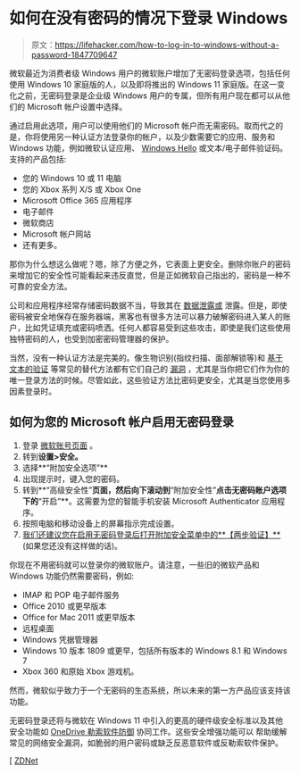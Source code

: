 # 如何在没有密码的情况下登录 Windows

> 原文：<https://lifehacker.com/how-to-log-in-to-windows-without-a-password-1847709647>

微软最近为消费者级 Windows 用户的微软账户增加了无密码登录选项，包括任何使用 Windows 10 家庭版的人，以及即将推出的 Windows 11 家庭版。在这一变化之前，无密码登录是企业级 Windows 用户的专属，但所有用户现在都可以从他们的 Microsoft 帐户设置中选择。



通过启用此选项，用户可以使用他们的 Microsoft 帐户而无需密码。取而代之的是，你将使用另一种认证方法登录你的帐户，以及少数需要它的应用、服务和 Windows 功能，例如微软认证应用、 [Windows Hello](https://lifehacker.com/use-windows-hello-to-make-online-shopping-faster-in-chr-1844574402) 或文本/电子邮件验证码。支持的产品包括:

*   您的 Windows 10 或 11 电脑
*   您的 Xbox 系列 X/S 或 Xbox One
*   Microsoft Office 365 应用程序
*   电子邮件
*   微软商店
*   Microsoft 帐户网站
*   还有更多。

那你为什么想这么做呢？嗯，除了方便之外，它表面上更安全。删除你账户的密码来增加它的安全性可能看起来违反直觉，但是正如微软自己指出的，密码是一种不可靠的安全方法。

公司和应用程序经常存储密码数据不当，导致其在 [数据泄露或](https://lifehacker.com/what-to-do-if-theres-a-data-breach-1826450129) 泄露。但是，即使密码被安全地保存在服务器端，黑客也有很多方法可以暴力破解密码进入某人的账户，比如凭证填充或密码喷洒。任何人都容易受到这些攻击，即使是我们这些使用独特密码的人，也受到加密密码管理器的保护。

当然，没有一种认证方法是完美的。像生物识别(指纹扫描、面部解锁等)和 [基于文本的验证](https://lifehacker.com/please-stop-using-text-messaging-to-receive-login-codes-1846495160) 等常见的替代方法都有它们自己的 [漏洞](https://lifehacker.com/how-to-avoid-fingerprint-scams-in-apps-1830877641) ，尤其是当你把它们作为你的唯一登录方法的时候。尽管如此，这些验证方法比密码更安全，尤其是当您使用多因素登录时。

## 如何为您的 Microsoft 帐户启用无密码登录

1.  登录 [微软账号页面](https://account.microsoft.com/account) 。
2.  转到**设置>安全。**
3.  选择**“附加安全选项”**
4.  出现提示时，键入您的密码。
5.  转到**“高级安全性”**页面，然后向下滚动到**“附加安全性”**点击无密码账户选项下的**“开启”**。这需要为您的智能手机安装 Microsoft Authenticator 应用程序。
6.  按照电脑和移动设备上的屏幕指示完成设置。
7.  [我们还建议您在启用无密码登录后打开附加安全菜单中的**【两步验证】**](https://lifehacker.com/no-one-knows-about-two-factor-authentication-and-privat-1838913065) (如果您还没有这样做的话)。

你现在不用密码就可以登录你的微软账户。请注意，一些旧的微软产品和 Windows 功能仍然需要密码，例如:

*   IMAP 和 POP 电子邮件服务
*   Office 2010 或更早版本
*   Office for Mac 2011 或更早版本
*   远程桌面
*   Windows 凭据管理器
*   Windows 10 版本 1809 或更早，包括所有版本的 Windows 8.1 和 Windows 7
*   Xbox 360 和原始 Xbox 游戏机。

然而，微软似乎致力于一个无密码的生态系统，所以未来的第一方产品应该支持该功能。

无密码登录还将与微软在 Windows 11 中引入的更高的硬件级安全标准以及其他安全功能如 [OneDrive 勒索软件防御](https://lifehacker.com/protect-yourself-from-ransomware-with-microsofts-new-on-1825019644) 协同工作。这些安全增强功能可以 帮助缓解常见的网络安全漏洞，如脆弱的用户密码或缺乏反恶意软件或反勒索软件保护。

[ [ZDNet](https://www.zdnet.com/article/microsoft-just-took-another-big-step-towards-getting-rid-of-passwords-forever/)
